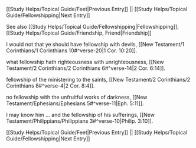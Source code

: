 [[Study Helps/Topical Guide/Feet|Previous Entry]]  ||  [[Study Helps/Topical Guide/Fellowshipping|Next Entry]]

 See also [[Study Helps/Topical Guide/Fellowshipping|Fellowshipping]]; [[Study Helps/Topical Guide/Friendship, Friend|Friendship]]

 I would not that ye should have fellowship with devils, [[New Testament/1 Corinthians/1 Corinthians 10#^verse-20|1 Cor. 10:20]].

 what fellowship hath righteousness with unrighteousness, [[New Testament/2 Corinthians/2 Corinthians 6#^verse-14|2 Cor. 6:14]].

 fellowship of the ministering to the saints, [[New Testament/2 Corinthians/2 Corinthians 8#^verse-4|2 Cor. 8:4]].

 no fellowship with the unfruitful works of darkness, [[New Testament/Ephesians/Ephesians 5#^verse-11|Eph. 5:11]].

 I may know him ... and the fellowship of his sufferings, [[New Testament/Philippians/Philippians 3#^verse-10|Philip. 3:10]].

[[Study Helps/Topical Guide/Feet|Previous Entry]]  ||  [[Study Helps/Topical Guide/Fellowshipping|Next Entry]]